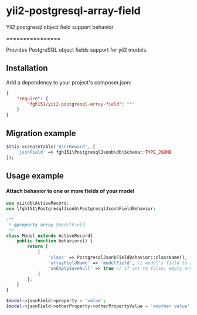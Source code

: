 # yii2-postgresql-array-field
Yii2 postgresql object field support behavior

================

Provides PostgreSQL object fields support for yii2 models.

Installation
------------
Add a dependency to your project's composer.json:

```json
{
	"require": {
		"fgh151/yii2-postgresql-array-field": "*"
	}
}
```

Migration example
------------------

```php
$this->createTable('UserReward', [
    'jsonField' => fgh151\PostgresqlJsonb\db\Schema::TYPE_JSONB
]);
```

Usage example
--------------
#### Attach behavior to one or more fields of your model

```php
use yii\db\ActiveRecord;
use \fgh151\PostgresqlJsonb\PostgresqlJsonbFieldBehavior;

/**
 * @property array $modelField
 */
class Model extends ActiveRecord{
	public function behaviors() {
		return [
			[
				'class' => PostgresqlJsonbFieldBehavior::className(),
				'arrayFieldName' => 'modelField', // model's field to attach behavior
				'onEmptySaveNull' => true // if set to false, empty array will be saved as empty PostreSQL array '{}' (default: true)
			]
		];
	}
}
```

```php
$model->jsonField->property = 'value';
$model->jsonField->otherProperty->otherPropertyValue = 'another value';
```
